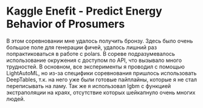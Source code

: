 # Kaggle Enefit - Predict Energy Behavior of Prosumers
В этом соревновании мне удалось получить бронзу. Здесь было очень большое поле для генерации фичей, удалось лишний раз попрактиковаться в работе с polars.
В сореве подразумевалось использование окружения с доступом по API, что вызывало много трудностей. В основном, все эксперименты я проводил с помощью LightAutoML,
но из-за специфики соревнования пришлось использовать DeepTables, т.к. на него уже были готовые пайплайны, которые я не стал переписывать на ламу. Так же я использовал lgbm с функцией экстраполяции на краях, отсутствие которых шейкапнуло очень многих людей.

